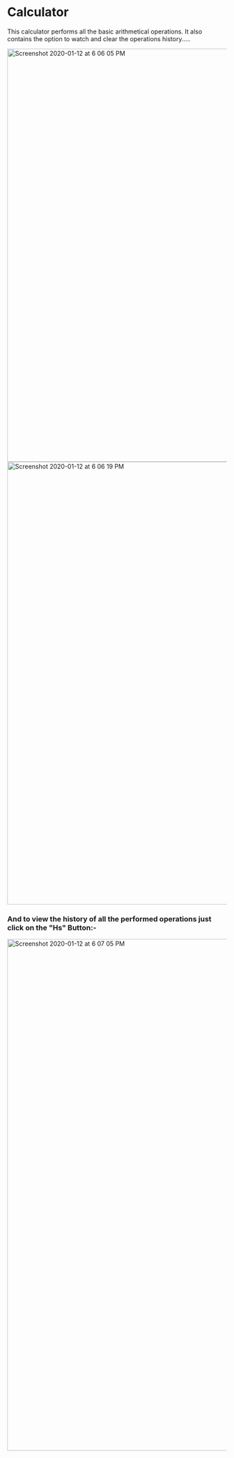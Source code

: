 # Calculator
This calculator performs all the basic arithmetical operations. It also contains the option to watch and clear the operations history.....

<img width="947" alt="Screenshot 2020-01-12 at 6 06 05 PM" src="https://user-images.githubusercontent.com/47595149/72218930-79864380-3566-11ea-91d9-e6bb14394e79.png">
<img width="1015" alt="Screenshot 2020-01-12 at 6 06 19 PM" src="https://user-images.githubusercontent.com/47595149/72218918-5f4c6580-3566-11ea-8420-b4eada694702.png">

### And to view the history of all the performed operations just click on the "Hs" Button:- 
<img width="1173" alt="Screenshot 2020-01-12 at 6 07 05 PM" src="https://user-images.githubusercontent.com/47595149/72218954-b3574a00-3566-11ea-8cf0-6eafe94b3a01.png">
